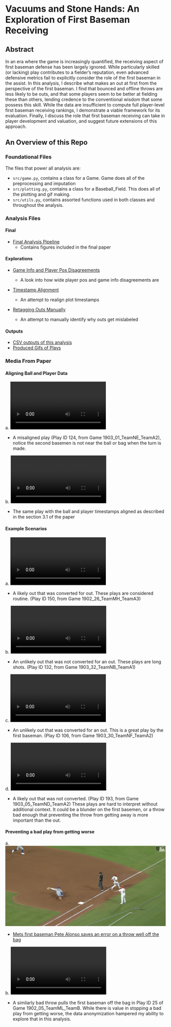 # Vacuums and Stone Hands: An Exploration of First Baseman Receiving

## Abstract

In an era where the game is increasingly quantified, the receiving aspect of first baseman defense has been largely ignored. While particularly skilled (or lacking) play contributes to a fielder’s reputation, even advanced defensive metrics fail to explicitly consider the role of the first baseman in the assist. In this analysis, I describe what makes an out at first from the perspective of the first baseman. I find that bounced and offline throws are less likely to be outs, and that some players seem to be better at fielding these than others, lending credence to the conventional wisdom that some possess this skill. While the data are insufficient to compute full player-level first baseman receiving rankings, I demonstrate a viable framework for its evaluation. Finally, I discuss the role that first baseman receiving can take in player development and valuation, and suggest future extensions of this approach.


## An Overview of this Repo

### Foundational Files
The files that power all analysis are:
- `src/game.py`, contains a class for a Game. Game does all of the preprocessing and imputation 
- `src/plotting.py`, contains a class for a Baseball_Field. This does all of the plotting and gif making.
- `src/utils.py`, contains assorted functions used in both classes and throughout the analysis.

### Analysis Files

#### Final
- [Final Analysis Pipeline](AnalysisPipeline.ipynb)
    - Contains figures included in the final paper

#### Explorations

- [Game Info and Player Pos Disagreements](GameInfo_PlayerPos_Disagreement.ipynb)
    - A look into how wide player pos and game info disagreements are

- [Timestamp Alignment](PlotDebugging.ipynb)
    - An attempt to realign plot timestamps
 
- [Retagging Outs Manually](Retagging.ipynb)
    - An attempt to manually identify why outs get mislabeled


#### Outputs
- [CSV outputs of this analysis](full_computed_dataset.csv)
- [Produced Gifs of Plays](image_outputs/)

### Media From Paper

#### Aligning Ball and Player Data

a. ![A misaligned play](https://raw.githubusercontent.com/nicholson2208/smt-data-challenge/main/media_for_paper/dp_misaligned_ts.mp4)
- A misaligned play (Play ID 124, from Game 1903_01_TeamNE_TeamA2), notice the second basemen is not near the ball or bag when the turn is made. 

b. ![A realigned play](https://raw.githubusercontent.com/nicholson2208/smt-data-challenge/main/media_for_paper/dp_realigned_ts.mp4)
- The same play with the ball and player timestamps aligned as described in the section 3.1 of the paper

#### Example Scenarios

a. ![A likely out that was converted for an out](https://raw.githubusercontent.com/nicholson2208/smt-data-challenge/main/media_for_paper/should_have_been_and_was.mp4)
- A likely out that was converted for out. These plays are considered routine. (Play ID 150, from Game 1902_26_TeamMH_TeamA3) 

b. ![A unlikely out that was not converted for an out](https://raw.githubusercontent.com/nicholson2208/smt-data-challenge/main/media_for_paper/no_shot_at_out.mp4)
- An unlikely out that was not converted for an out. These plays are long shots. (Play ID 132, from Game 1903_32_TeamNB_TeamA1) 

c. ![A unlikely out that was converted for an out](https://raw.githubusercontent.com/nicholson2208/smt-data-challenge/main/media_for_paper/good_scoop_good_play.mp4)
- An unlikely out that was converted for an out. This is a great play by the first baseman. (Play ID 106, from Game 1903_30_TeamNF_TeamA2) 

d. ![A likely out that was not converted for an out](https://raw.githubusercontent.com/nicholson2208/smt-data-challenge/main/media_for_paper/should_have_been_out_bad_play.mp4)
- A likely out that was not converted. (Play ID 193, from Game 1903_05_TeamND_TeamA2) These plays are hard to interpret without additional context. It could be a blunder on the first basemen, or a throw bad enough that preventing the throw from getting away is more important than the out.


#### Preventing a bad play from getting worse

a. ![](https://github.com/nicholson2208/smt-data-challenge/blob/main/media_for_paper/AlonsoSnagSavesError.png)
- [Mets first baseman Pete Alonso saves an error on a throw well off the bag](https://www.mlb.com/video/joey-lucchesi-in-play-no-out-to-masyn-winn)

b. ![A bad throw pulls a player off the bag](https://raw.githubusercontent.com/nicholson2208/smt-data-challenge/main/media_for_paper/sample.mp4)
- A similarly bad throw pulls the first baseman off the bag in Play ID 25 of Game 1902_05_TeamML_TeamB. While there is value in stopping a bad play from getting worse, the data anonymization hampered my ability to explore that in this analysis.


